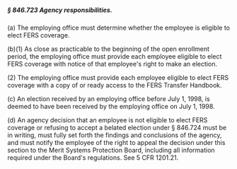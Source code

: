 ##### § 846.723 Agency responsibilities. #####

(a) The employing office must determine whether the employee is eligible to elect FERS coverage.

(b)(1) As close as practicable to the beginning of the open enrollment period, the employing office must provide each employee eligible to elect FERS coverage with notice of that employee's right to make an election.

(2) The employing office must provide each employee eligible to elect FERS coverage with a copy of or ready access to the FERS Transfer Handbook.

(c) An election received by an employing office before July 1, 1998, is deemed to have been received by the employing office on July 1, 1998.

(d) An agency decision that an employee is not eligible to elect FERS coverage or refusing to accept a belated election under § 846.724 must be in writing, must fully set forth the findings and conclusions of the agency, and must notify the employee of the right to appeal the decision under this section to the Merit Systems Protection Board, including all information required under the Board's regulations. See 5 CFR 1201.21.